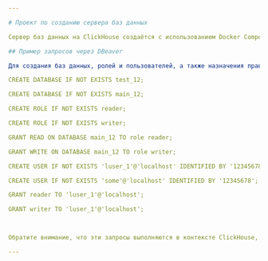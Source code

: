 ```yaml
---

# Проект по созданию сервера баз данных

Сервер баз данных на ClickHouse создаётся с использованием Docker Compose, а подключение к нему осуществляется через DBeaver для создания баз данных.

## Пример запросов через DBeaver

Для создания баз данных, ролей и пользователей, а также назначения прав доступа, используются следующие запросы:

CREATE DATABASE IF NOT EXISTS test_12;

CREATE DATABASE IF NOT EXISTS main_12;

CREATE ROLE IF NOT EXISTS reader;

CREATE ROLE IF NOT EXISTS writer;

GRANT READ ON DATABASE main_12 TO role reader;

GRANT WRITE ON DATABASE main_12 TO role writer;

CREATE USER IF NOT EXISTS 'luser_1'@'localhost' IDENTIFIED BY '12345678';

CREATE USER IF NOT EXISTS 'some'@'localhost' IDENTIFIED BY '12345678';

GRANT reader TO 'luser_1'@'localhost';

GRANT writer TO 'luser_1'@'localhost';



Обратите внимание, что эти запросы выполняются в контексте ClickHouse, где управление доступом и создание пользователей реализовано иначе, чем в других системах управления базами данных.

---
```

